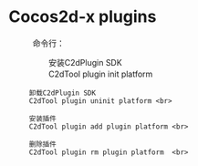 Cocos2d-x plugins
=======
　　　命令行： <br/>

　　　　　安装C2dPlugin SDK <br>
　　　　　C2dTool plugin init platform

         卸载C2dPlugin SDK
         C2dTool plugin uninit platform	<br>

         安装插件
         C2dTool plugin add plugin platform	<br>

         删除插件
         C2dTool plugin rm plugin platform	<br>

